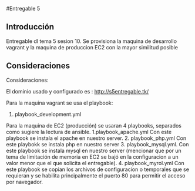 #Entregable 5

## Introducción

Entregable dl tema 5 sesion 10.  Se provisiona la maquina de desarrollo vagrant y la maquina de produccion EC2 con la mayor similitud posible 


## Consideraciones

Consideraciones:

El dominio usado y configurado es : http://s5entregable.tk/

Para la maquina vagrant se usa el playbook:
1. playbook_development.yml

Para la maquina de EC2 (producción)  se usaran 4 playbooks, separados como sugiere la lectura de ansible.
1.playbook_apache.yml
   Con este playbook se instala el apache en nuestro server.
2. playbook_php.yml
    Con este playbokk se instala php en nuestro server
3. playbook_mysql.yml.
    Con este playbook se instala mysql en nuestro server (mencionar que por un tema de limitación de memoria en EC2 se bajó en la configuracion a un valor  menor que el que solicita el entregable).
4. playbook_myrol.yml
    Con este playbook se copian los archivos de configuracion o temporales que se requieran y se habilita principalmente el puerto 80 para permitir el acceso por navegador.
